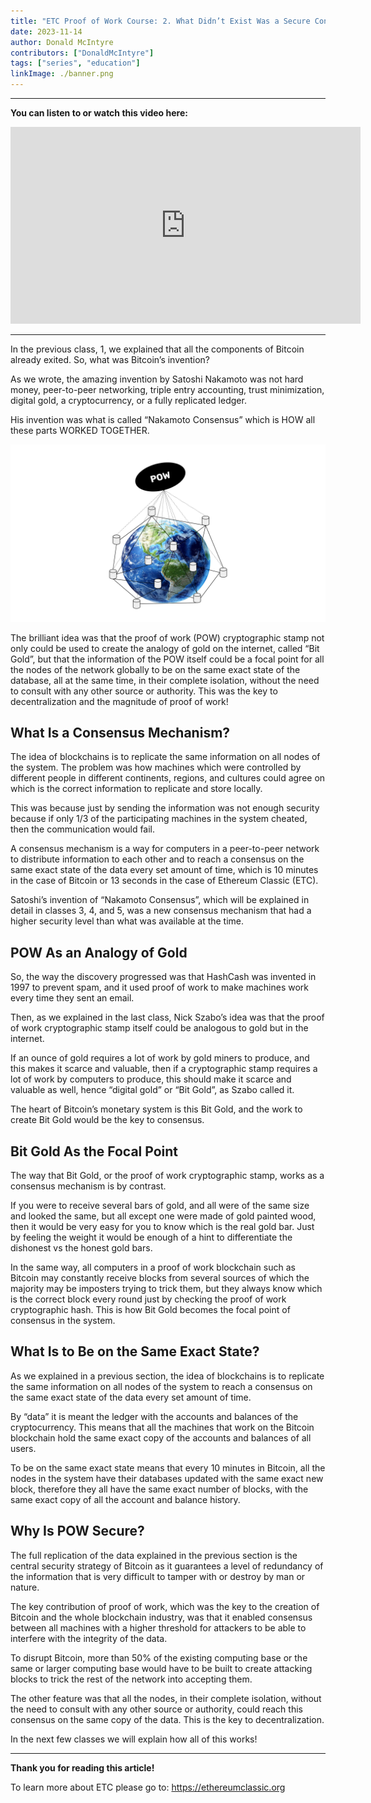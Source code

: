 ```yaml
---
title: "ETC Proof of Work Course: 2. What Didn’t Exist Was a Secure Consensus Mechanism"
date: 2023-11-14
author: Donald McIntyre
contributors: ["DonaldMcIntyre"]
tags: ["series", "education"]
linkImage: ./banner.png
---
```


---
**You can listen to or watch this video here:**

<iframe width="560" height="315" src="https://www.youtube.com/embed/PukOAOwaCac?si=DpO9FpEQZ8RlN59S" title="YouTube video player" frameborder="0" allow="accelerometer; autoplay; clipboard-write; encrypted-media; gyroscope; picture-in-picture; web-share" allowfullscreen></iframe>

---

In the previous class, 1, we explained that all the components of Bitcoin already exited. So, what was Bitcoin’s invention?

As we wrote, the amazing invention by Satoshi Nakamoto was not hard money, peer-to-peer networking, triple entry accounting, trust minimization, digital gold, a cryptocurrency, or a fully replicated ledger. 

His invention was what is called “Nakamoto Consensus” which is HOW all these parts WORKED TOGETHER.

![](./1.png)

The brilliant idea was that the proof of work (POW) cryptographic stamp not only could be used to create the analogy of gold on the internet, called “Bit Gold”, but that the information of the POW itself could be a focal point for all the nodes of the network globally to be on the same exact state of the database, all at the same time, in their complete isolation, without the need to consult with any other source or authority. This was the key to decentralization and the magnitude of proof of work!

## What Is a Consensus Mechanism?

The idea of blockchains is to replicate the same information on all nodes of the system. The problem was how machines which were controlled by different people in different continents, regions, and cultures could agree on which is the correct information to replicate and store locally.

This was because just by sending the information was not enough security because if only 1/3 of the participating machines in the system cheated, then the communication would fail.

A consensus mechanism is a way for computers in a peer-to-peer network to distribute information to each other and to reach a consensus on the same exact state of the data every set amount of time, which is 10 minutes in the case of Bitcoin or 13 seconds in the case of Ethereum Classic (ETC).

Satoshi’s invention of “Nakamoto Consensus”, which will be explained in detail in classes 3, 4, and 5, was a new consensus mechanism that had a higher security level than what was available at the time.

## POW As an Analogy of Gold

So, the way the discovery progressed was that HashCash was invented in 1997 to prevent spam, and it used proof of work to make machines work every time they sent an email.

Then, as we explained in the last class, Nick Szabo’s idea was that the proof of work cryptographic stamp itself could be analogous to gold but in the internet. 

If an ounce of gold requires a lot of work by gold miners to produce, and this makes it scarce and valuable, then if a cryptographic stamp requires a lot of work by computers to produce, this should make it scarce and valuable as well, hence “digital gold” or “Bit Gold”, as Szabo called it.

The heart of Bitcoin’s monetary system is this Bit Gold, and the work to create Bit Gold would be the key to consensus.

## Bit Gold As the Focal Point

The way that Bit Gold, or the proof of work cryptographic stamp, works as a consensus mechanism is by contrast.

If you were to receive several bars of gold, and all were of the same size and looked the same, but all except one were made of gold painted wood, then it would be very easy for you to know which is the real gold bar. Just by feeling the weight it would be enough of a hint to differentiate the dishonest vs the honest gold bars.

In the same way, all computers in a proof of work blockchain such as Bitcoin may constantly receive blocks from several sources of which the majority may be imposters trying to trick them, but they always know which is the correct block every round just by checking the proof of work cryptographic hash. This is how Bit Gold becomes the focal point of consensus in the system.

## What Is to Be on the Same Exact State?

As we explained in a previous section, the idea of blockchains is to replicate the same information on all nodes of the system to reach a consensus on the same exact state of the data every set amount of time.

By “data” it is meant the ledger with the accounts and balances of the cryptocurrency. This means that all the machines that work on the Bitcoin blockchain hold the same exact copy of the accounts and balances of all users.

To be on the same exact state means that every 10 minutes in Bitcoin, all the nodes in the system have their databases updated with the same exact new block, therefore they all have the same exact number of blocks, with the same exact copy of all the account and balance history.

## Why Is POW Secure?

The full replication of the data explained in the previous section is the central security strategy of Bitcoin as it guarantees a level of redundancy of the information that is very difficult to tamper with or destroy by man or nature.

The key contribution of proof of work, which was the key to the creation of Bitcoin and the whole blockchain industry, was that it enabled consensus between all machines with a higher threshold for attackers to be able to interfere with the integrity of the data. 

To disrupt Bitcoin, more than 50% of the existing computing base or the same or larger computing base would have to be built to create attacking blocks to trick the rest of the network into accepting them.

The other feature was that all the nodes, in their complete isolation, without the need to consult with any other source or authority, could reach this consensus on the same copy of the data. This is the key to decentralization.

In the next few classes we will explain how all of this works!

---

**Thank you for reading this article!**

To learn more about ETC please go to: https://ethereumclassic.org

